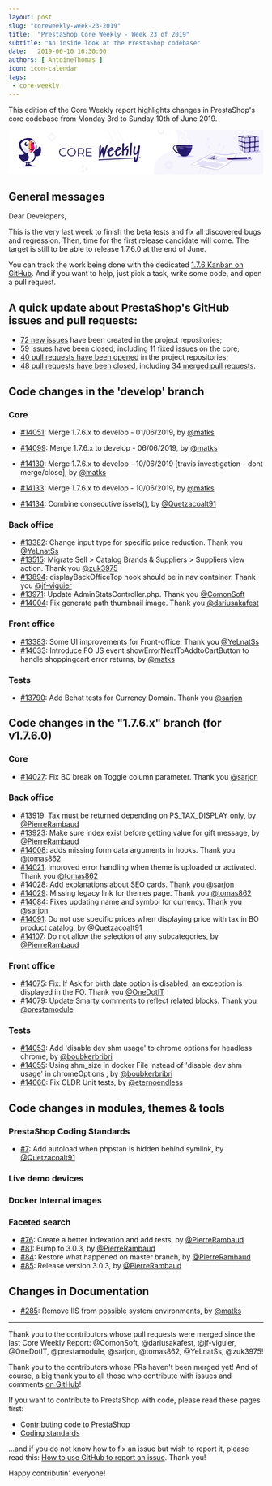 ```yaml
---
layout: post
slug: "coreweekly-week-23-2019"
title:  "PrestaShop Core Weekly - Week 23 of 2019"
subtitle: "An inside look at the PrestaShop codebase"
date:   2019-06-10 16:30:00
authors: [ AntoineThomas ]
icon: icon-calendar
tags:
 - core-weekly
---
```


This edition of the Core Weekly report highlights changes in PrestaShop's core codebase from Monday 3rd to Sunday 10th of June 2019.

![Core Weekly banner](/assets/images/2018/12/banner-core-weekly.jpg)


## General messages

Dear Developers,

This is the very last week to finish the beta tests and fix all discovered bugs and regression. Then, time for the first release candidate will come. The target is still to be able to release 1.7.6.0 at the end of June.

You can track the work being done with the dedicated [1.7.6 Kanban on GitHub](https://github.com/PrestaShop/PrestaShop/projects/4). And if you want to help, just pick a task, write some code, and open a pull request.


## A quick update about PrestaShop's GitHub issues and pull requests:

- [72 new issues](https://github.com/search?q=org%3APrestaShop+is%3Apublic++-repo%3Aprestashop%2Fprestashop.github.io++is%3Aissue+created%3A2019-06-03..2019-06-10) have been created in the project repositories;
- [59 issues have been closed](https://github.com/search?q=org%3APrestaShop+is%3Apublic++-repo%3Aprestashop%2Fprestashop.github.io++is%3Aissue+closed%3A2019-06-03..2019-06-10), including [11 fixed issues](https://github.com/search?q=org%3APrestaShop+is%3Apublic++-repo%3Aprestashop%2Fprestashop.github.io++is%3Aissue+label%3Afixed+closed%3A2019-06-03..2019-06-10) on the core;
- [40 pull requests have been opened](https://github.com/search?q=org%3APrestaShop+is%3Apublic++-repo%3Aprestashop%2Fprestashop.github.io++is%3Apr+created%3A2019-06-03..2019-06-10) in the project repositories;
- [48 pull requests have been closed](https://github.com/search?q=org%3APrestaShop+is%3Apublic++-repo%3Aprestashop%2Fprestashop.github.io++is%3Apr+closed%3A2019-06-03..2019-06-10), including [34 merged pull requests](https://github.com/search?q=org%3APrestaShop+is%3Apublic++-repo%3Aprestashop%2Fprestashop.github.io++is%3Apr+merged%3A2019-06-03..2019-06-10).


## Code changes in the 'develop' branch

### Core

* [#14051](https://github.com/PrestaShop/PrestaShop/pull/14051): Merge 1.7.6.x to develop - 01/06/2019, by [@matks](https://github.com/matks)

* [#14099](https://github.com/PrestaShop/PrestaShop/pull/14099): Merge 1.7.6.x to develop - 06/06/2019, by [@matks](https://github.com/matks)
* [#14130](https://github.com/PrestaShop/PrestaShop/pull/14130): Merge 1.7.6.x to develop - 10/06/2019 [travis investigation - dont merge/close], by [@matks](https://github.com/matks)
* [#14133](https://github.com/PrestaShop/PrestaShop/pull/14133): Merge 1.7.6.x to develop - 10/06/2019, by [@matks](https://github.com/matks)
* [#14134](https://github.com/PrestaShop/PrestaShop/pull/14134): Combine consecutive issets(), by [@Quetzacoalt91](https://github.com/Quetzacoalt91)


### Back office

* [#13382](https://github.com/PrestaShop/PrestaShop/pull/13382): Change input type for specific price reduction. Thank you [@YeLnatSs](https://github.com/YeLnatSs)
* [#13515](https://github.com/PrestaShop/PrestaShop/pull/13515): Migrate Sell > Catalog Brands & Suppliers > Suppliers view action. Thank you [@zuk3975](https://github.com/zuk3975)
* [#13894](https://github.com/PrestaShop/PrestaShop/pull/13894): displayBackOfficeTop hook should be in nav container. Thank you [@jf-viguier](https://github.com/jf-viguier)
* [#13971](https://github.com/PrestaShop/PrestaShop/pull/13971): Update AdminStatsController.php. Thank you [@ComonSoft](https://github.com/ComonSoft)
* [#14004](https://github.com/PrestaShop/PrestaShop/pull/14004): Fix generate path thumbnail image. Thank you [@dariusakafest](https://github.com/dariusakafest)


### Front office

* [#13383](https://github.com/PrestaShop/PrestaShop/pull/13383): Some UI improvements for Front-office. Thank you [@YeLnatSs](https://github.com/YeLnatSs)
* [#14033](https://github.com/PrestaShop/PrestaShop/pull/14033): Introduce FO JS event showErrorNextToAddtoCartButton to handle shoppingcart error returns, by [@matks](https://github.com/matks)


### Tests

* [#13790](https://github.com/PrestaShop/PrestaShop/pull/13790): Add Behat tests for Currency Domain. Thank you [@sarjon](https://github.com/sarjon)


## Code changes in the "1.7.6.x" branch (for v1.7.6.0)

### Core

* [#14027](https://github.com/PrestaShop/PrestaShop/pull/14027): Fix BC break on Toggle column parameter. Thank you [@sarjon](https://github.com/sarjon)


### Back office

* [#13919](https://github.com/PrestaShop/PrestaShop/pull/13919): Tax must be returned depending on PS_TAX_DISPLAY only, by [@PierreRambaud](https://github.com/PierreRambaud)
* [#13923](https://github.com/PrestaShop/PrestaShop/pull/13923): Make sure index exist before getting value for gift message, by [@PierreRambaud](https://github.com/PierreRambaud)
* [#14008](https://github.com/PrestaShop/PrestaShop/pull/14008): adds missing form data arguments in hooks. Thank you [@tomas862](https://github.com/tomas862)
* [#14021](https://github.com/PrestaShop/PrestaShop/pull/14021): Improved error handling when theme is uploaded or activated. Thank you [@tomas862](https://github.com/tomas862)
* [#14028](https://github.com/PrestaShop/PrestaShop/pull/14028): Add explanations about SEO cards. Thank you [@sarjon](https://github.com/sarjon)
* [#14029](https://github.com/PrestaShop/PrestaShop/pull/14029): Missing legacy link for themes page. Thank you [@tomas862](https://github.com/tomas862)
* [#14084](https://github.com/PrestaShop/PrestaShop/pull/14084): Fixes updating name and symbol for currency. Thank you [@sarjon](https://github.com/sarjon)
* [#14091](https://github.com/PrestaShop/PrestaShop/pull/14091): Do not use specific prices when displaying price with tax in BO product catalog, by [@Quetzacoalt91](https://github.com/Quetzacoalt91)
* [#14107](https://github.com/PrestaShop/PrestaShop/pull/14107): Do not allow the selection of any subcategories, by [@PierreRambaud](https://github.com/PierreRambaud)


### Front office

* [#14075](https://github.com/PrestaShop/PrestaShop/pull/14075): Fix: If Ask for birth date option is disabled, an exception is displayed in the FO. Thank you [@OneDotIT](https://github.com/OneDotIT)
* [#14079](https://github.com/PrestaShop/PrestaShop/pull/14079): Update Smarty comments to reflect related blocks. Thank you [@prestamodule](https://github.com/prestamodule)


### Tests

* [#14053](https://github.com/PrestaShop/PrestaShop/pull/14053):  Add 'disable dev shm usage' to chrome options for headless chrome, by [@boubkerbribri](https://github.com/boubkerbribri)
* [#14055](https://github.com/PrestaShop/PrestaShop/pull/14055): Using shm_size in docker File instead of 'disable dev shm usage' in chromeOptions , by [@boubkerbribri](https://github.com/boubkerbribri)
* [#14060](https://github.com/PrestaShop/PrestaShop/pull/14060): Fix CLDR Unit tests, by [@eternoendless](https://github.com/eternoendless)


## Code changes in modules, themes & tools

### PrestaShop Coding Standards

* [#7](https://github.com/PrestaShop/php-coding-standards/pull/7): Add autoload when phpstan is hidden behind symlink, by [@Quetzacoalt91](https://github.com/Quetzacoalt91)


### Live demo devices




### Docker Internal images




### Faceted search

* [#76](https://github.com/PrestaShop/ps_facetedsearch/pull/76): Create a better indexation and add tests, by [@PierreRambaud](https://github.com/PierreRambaud)
* [#81](https://github.com/PrestaShop/ps_facetedsearch/pull/81): Bump to 3.0.3, by [@PierreRambaud](https://github.com/PierreRambaud)
* [#84](https://github.com/PrestaShop/ps_facetedsearch/pull/84): Restore what happened on master branch, by [@PierreRambaud](https://github.com/PierreRambaud)
* [#85](https://github.com/PrestaShop/ps_facetedsearch/pull/85): Release version 3.0.3, by [@PierreRambaud](https://github.com/PierreRambaud)


## Changes in Documentation

* [#285](https://github.com/PrestaShop/docs/pull/285): Remove IIS from possible system environments, by [@matks](https://github.com/matks)


<hr />

Thank you to the contributors whose pull requests were merged since the last Core Weekly Report: @ComonSoft, @dariusakafest, @jf-viguier, @OneDotIT, @prestamodule, @sarjon, @tomas862, @YeLnatSs, @zuk3975!

Thank you to the contributors whose PRs haven't been merged yet! And of course, a big thank you to all those who contribute with issues and comments [on GitHub](https://github.com/PrestaShop/PrestaShop)!

If you want to contribute to PrestaShop with code, please read these pages first:

 * [Contributing code to PrestaShop](https://devdocs.prestashop.com/1.7/contribute/contribution-guidelines/)
 * [Coding standards](https://devdocs.prestashop.com/1.7/development/coding-standards/)

...and if you do not know how to fix an issue but wish to report it, please read this: [How to use GitHub to report an issue](https://devdocs.prestashop.com/1.7/contribute/contribute-reporting-issues/). Thank you!

Happy contributin' everyone!
